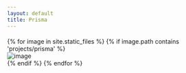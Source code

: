 ```yaml
---
layout: default
title: Prisma
---
```

  <div id="index-banner">
    <div class="col s12" style="padding-bottom:1%;"></div>
    <div class="container">
       <div  id="masonry-grid" class="row card-container">
    {% for image in site.static_files %}
        {% if image.path contains 'projects/prisma' %}
              <div id="grid-item" class="card">
                <div class="card-image">
                 <img src="{{ site.baseurl }}{{ image.path }}" alt="image"  class="responsive-img" />
              </div>
            </div>
        {% endif %}
    {% endfor %}
        </div>
      </div>
    </div>
